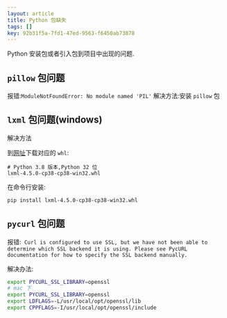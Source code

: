 ```yaml
---
layout: article
title: Python 包缺失
tags: []
key: 92b31f5a-7fd1-47ed-9563-f6450ab73878
---
```


Python 安装包或者引入包到项目中出现的问题.

<!--more-->

## `pillow` 包问题

报错:`ModuleNotFoundError: No module named 'PIL'`
解决方法:安装 `pillow` 包


## `lxml` 包问题(windows)

解决方法

到[网址](https://www.lfd.uci.edu/~gohlke/pythonlibs)下载对应的 `whl`:

```
# Python 3.8 版本,Python 32 位
lxml‑4.5.0‑cp38‑cp38‑win32.whl
```

在命令行安装:

```bash
pip install lxml‑4.5.0‑cp38‑cp38‑win32.whl
```

## `pycurl` 包问题

报错:` Curl is configured to use SSL, but we have not been able to determine which SSL backend it is using. Please see PycURL documentation for how to specify the SSL backend manually.`

解决办法:

```bash
export PYCURL_SSL_LIBRARY=openssl
# mac 下
export PYCURL_SSL_LIBRARY=openssl
export LDFLAGS=-L/usr/local/opt/openssl/lib
export CPPFLAGS=-I/usr/local/opt/openssl/include
```
